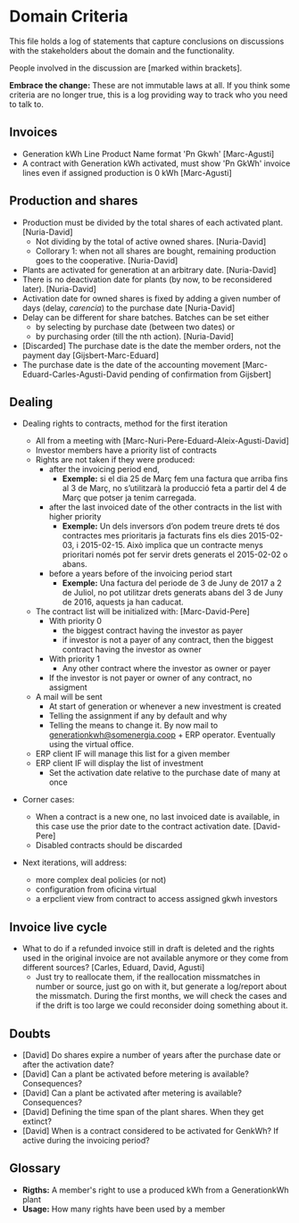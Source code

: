 Domain Criteria
===============

This file holds a log of statements that capture conclusions on discussions with the stakeholders about the domain and the functionality.

People involved in the discussion are [marked within brackets].

**Embrace the change:**
These are not immutable laws at all.
If you think some criteria are no longer true,
this is a log providing way to track who you need to talk to.

Invoices
--------

- Generation kWh Line Product Name format 'Pn Gkwh' [Marc-Agusti]
- A contract with Generation kWh activated, must show 'Pn GkWh' invoice lines even if assigned production is 0 kWh [Marc-Agusti]

Production and shares
---------------------

- Production must be divided by the total shares of each activated plant. [Nuria-David]
	- Not dividing by the total of active owned shares. [Nuria-David]
	- Collorary 1: when not all shares are bought, remaining production goes to the cooperative. [Nuria-David]
- Plants are activated for generation at an arbitrary date. [Nuria-David]
- There is no deactivation date for plants (by now, to be reconsidered later). [Nuria-David]
- Activation date for owned shares is fixed by adding a given number of days (delay, _carencia_) to the purchase date [Nuria-David]
- Delay can be different for share batches. Batches can be set either
	- by selecting by purchase date (between two dates) or
	- by purchasing order (till the nth action). [Nuria-David]
- [Discarded] The purchase date is the date the member orders, not the payment day [Gijsbert-Marc-Eduard]
- The purchase date is the date of the accounting movement [Marc-Eduard-Carles-Agusti-David pending of confirmation from Gijsbert]

Dealing
-------

- Dealing rights to contracts, method for the first iteration
    - All from a meeting with [Marc-Nuri-Pere-Eduard-Aleix-Agusti-David]
    - Investor members have a priority list of contracts
    - Rights are not taken if they were produced:
        - after the invoicing period end,
            - **Exemple:**
                si el dia 25 de Març fem una factura que arriba fins al 3 de Març,
                no s’utilitzarà la producció feta a partir del 4 de Març que potser
                ja tenim carregada.
        - after the last invoiced date of the other contracts in the list with higher priority
            - **Exemple:**
                Un dels inversors d’on podem treure drets
                té dos contractes mes prioritaris
                ja facturats fins els dies 2015-02-03, i 2015-02-15.
                Això implica que un contracte menys prioritari només pot
                fer servir drets generats el 2015-02-02 o abans.
        - before a years before of the invoicing period start
            - **Exemple:**
                Una factura del periode de 3 de Juny de 2017 a 2 de Juliol,
                no pot utilitzar drets generats abans del 3 de Juny de 2016,
                aquests ja han caducat.
    - The contract list will be initialized with: [Marc-David-Pere]
        - With priority 0
            - the biggest contract having the investor as payer
            - if investor is not a payer of any contract, then
                the biggest contract having the investor as owner
        - With priority 1
            - Any other contract where the investor as owner or payer
        - If the investor is not payer or owner of any contract, no assigment
    - A mail will be sent
        - At start of generation or whenever a new investment is created
        - Telling the assignment if any by default and why
        - Telling the means to change it.
            By now mail to generationkwh@somenergia.coop + ERP operator.
            Eventually using the virtual office.
    - ERP client IF will manage this list for a given member
    - ERP client IF will display the list of investment
        - Set the activation date relative to the purchase date of many at once
- Corner cases:
    - When a contract is a new one, no last invoiced date is available,
        in this case use the prior date to the contract activation date.
        [David-Pere]
    - Disabled contracts should be discarded

- Next iterations, will address:
    - more complex deal policies (or not)
    - configuration from oficina virtual
    - a erpclient view from contract to access assigned gkwh investors

Invoice live cycle
------------------

- What to do if a refunded invoice still in draft is deleted and the 
    rights used in the original invoice are not available anymore
    or they come from different sources?
    [Carles, Eduard, David, Agusti]
    - Just try to reallocate them, if the reallocation missmatches
        in number or source, just go on with it, but generate a
        log/report about the missmatch.
        During the first months, we will check the cases and if
        the drift is too large we could reconsider
        doing something about it.


Doubts
------

- [David] Do shares expire a number of years after the purchase date or after the activation date?
- [David] Can a plant be activated before metering is available? Consequences?
- [David] Can a plant be activated after metering is available? Consequences?
- [David] Defining the time span of the plant shares. When they get extinct?
- [David] When is a contract considered to be activated for GenkWh? If active during the invoicing period?



Glossary
--------

- **Rigths:** A member's right to use a produced kWh from a GenerationkWh plant
- **Usage:** How many rights have been used by a member

















